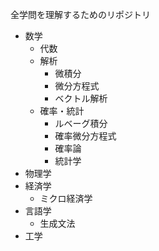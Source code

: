 全学問を理解するためのリポジトリ

- 数学
  - 代数
  - 解析
    - 微積分
    - 微分方程式
    - ベクトル解析
  - 確率・統計
    - ルベーグ積分
    - 確率微分方程式
    - 確率論
    - 統計学
- 物理学
- 経済学
  - ミクロ経済学
- 言語学
  - 生成文法
- 工学
